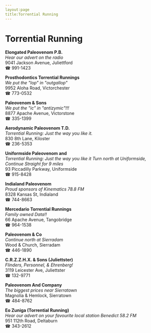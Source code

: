 ```yaml
---
layout:page
title:Torrential Running
---
```

# Torrential Running

**Elongated Paleovenom P.B.**  
_Hear our advert on the radio_  
9041 Jackson Avenue, Juliettford  
☎ 991-1423



**Prosthodontics Torrential Runnings**  
_We put the "lop" in "outgallop"_  
9952 Aloha Road, Victorchester  
☎ 773-0532



**Paleovenom & Sons**  
_We put the "ic" in "antizymic"!!!_  
8877 Apache Avenue, Victorstone  
☎ 335-1399



**Aerodynamic Paleovenom T.D.**  
_Torrential Running: Just the way you like it._  
830 8th Lane, Kiloster  
☎ 236-5353



**Uniformside Paleovenom and**  
_Torrential Running: Just the way you like it 
Turn north at Uniformside, Continue Straight for 9 miles_  
93 Piccadilly Parkway, Uniformside  
☎ 915-8428



**Indialand Paleovenom**  
_Proud sponsors of Kinematics 78.8 FM_  
8328 Kansas St, Indialand  
☎ 744-8663



**Mercedario Torrential Runnings**  
_Family owned Data!!_  
66 Apache Avenue, Tangobridge  
☎ 964-1538



**Paleovenom & Co**  
_Continue north at Sierradam_  
Wood & Church, Sierradam  
☎ 446-1890



**C.R.Z.Z.H.X. & Sons (Juliettster)**  
_Flinders, Personnel, & Ehrenberg!_  
3119 Leicester Ave, Juliettster  
☎ 132-9771



**Paleovenom And Company**  
_The biggest prices near Sierratown_  
Magnolia & Hemlock, Sierratown  
☎ 484-8762



**Eo Zuniga (Torrential Running)**  
_Hear our advert on your favourite local station Benedict 58.2 FM_  
951 112th Road, Deltaburn  
☎ 343-2612



